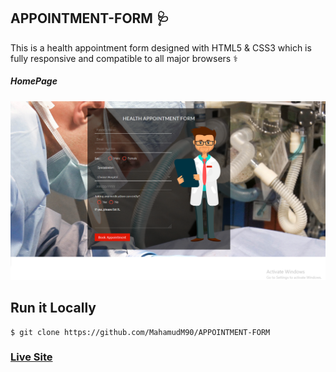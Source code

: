 ## APPOINTMENT-FORM 🩺
This is a health appointment form designed with HTML5 & CSS3 which is fully responsive and compatible to all major browsers ⚕️


##### HomePage
![ScreenShot of Form](screenshots/b.png)


## Run it Locally
```
$ git clone https://github.com/MahamudM90/APPOINTMENT-FORM

```
   ###    [Live Site](https://boighorss.vercel.app/?fbclid=IwAR3f1UHUDWg0-41u_pPRq8vSZSZVpnMLtsQ1u3CvYKDppGGCBV4HO2ea-dk)
